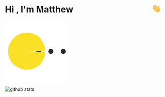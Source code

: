 
<!--
**Matthww/Matthww** is a ✨ _special_ ✨ repository because its `README.md` (this file) appears on your GitHub profile.

Here are some ideas to get you started:

- 🔭 I’m currently working on ...
- 🌱 I’m currently learning ...
- 👯 I’m looking to collaborate on ...
- 🤔 I’m looking for help with ...
- 💬 Ask me about ...
- 📫 How to reach me: ...
- 😄 Pronouns: ...
- ⚡ Fun fact: ...
-->


<h1>Hi <img src="https://github.com/Matthww/Matthww/blob/main/Hi.gif" width="29px" align="right">, I'm Matthew</h1> 

<img align="center" src="https://github.com/Matthww/Matthww/blob/main/pacman.svg?sanitize=true" width="200" height="200">


![github stats](https://github-readme-stats.vercel.app/api?username=Matthww&show_icons=true&theme=radical&hide_title=1)
